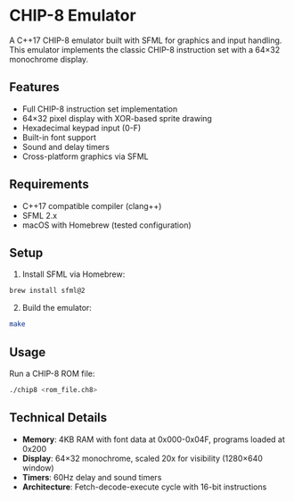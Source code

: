 # CHIP-8 Emulator

A C++17 CHIP-8 emulator built with SFML for graphics and input handling. This emulator implements the classic CHIP-8 instruction set with a 64×32 monochrome display.

## Features

- Full CHIP-8 instruction set implementation
- 64×32 pixel display with XOR-based sprite drawing
- Hexadecimal keypad input (0-F)
- Built-in font support
- Sound and delay timers
- Cross-platform graphics via SFML

## Requirements

- C++17 compatible compiler (clang++)
- SFML 2.x
- macOS with Homebrew (tested configuration)

## Setup

1. Install SFML via Homebrew:
```bash
brew install sfml@2
```

2. Build the emulator:
```bash
make
```

## Usage

Run a CHIP-8 ROM file:
```bash
./chip8 <rom_file.ch8>
```

## Technical Details

- **Memory**: 4KB RAM with font data at 0x000-0x04F, programs loaded at 0x200
- **Display**: 64×32 monochrome, scaled 20x for visibility (1280×640 window)
- **Timers**: 60Hz delay and sound timers
- **Architecture**: Fetch-decode-execute cycle with 16-bit instructions
